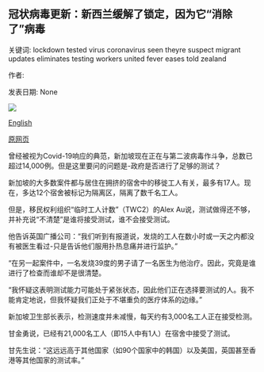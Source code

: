 ## 冠状病毒更新：新西兰缓解了锁定，因为它“消除了”病毒

关键词: lockdown tested virus coronavirus seen theyre suspect migrant updates eliminates testing workers united fever eases told zealand

作者: 

发表日期: None

![](https://m.files.bbci.co.uk/modules/bbc-morph-news-waf-page-meta/4.1.2/bbc_news_logo.png)

[English](Coronavirus%20updates%3A%20New%20Zealand%20eases%20lockdown%20as%20it%20%27eliminates%27%20virus.md)

[原网页](https://www.bbc.com/news/live/world-52450742)

曾经被视为Covid-19响应的典范，新加坡现在正在与第二波病毒作斗争，总数已超过14,000例。但是这里要问的问题是-政府是否进行了足够的测试？

新加坡的大多数案件都与居住在拥挤的宿舍中的移徙工人有关，最多有17人。现在，多达12个宿舍被标记为隔离区，隔离了数千名工人。

但是，移民权利组织“临时工人计数”（TWC2）的Alex Au说，测试做得还不够，并补充说“不清楚”是谁将接受测试，谁不会接受测试。

他告诉英国广播公司：“我们听到有报道说，发烧的工人在数小时或一天之内都没有被医生看过-只是告诉他们服用扑热息痛并进行监护。”

“在另一起案件中，一名发烧39度的男子请了一名医生为他治疗。因此，究竟是谁进行了检查而谁却不是很清楚。

“我怀疑这表明测试能力可能处于紧张状态，因此他们正在选择要测试的人。我不能肯定地说，但我怀疑我们正处于不堪重负的医疗体系的边缘。”

新加坡卫生部长表示，检测速度并未减慢，每天约有3,000名工人正在接受检测。

甘金勇说，已经有21,000名工人（即15人中有1人）在宿舍中接受了测试。

甘先生说：“这远远高于其他国家（如90个国家中的韩国）以及美国，英国甚至香港等其他国家的测试率。”